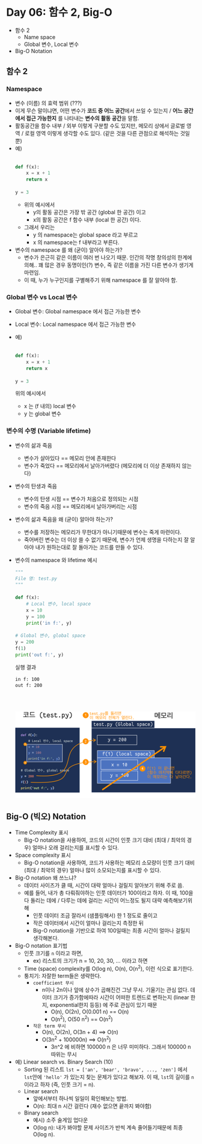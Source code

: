 # Day 06: 함수 2, Big-O

- 함수 2
    - Name space
    - Global 변수, Local 변수
- Big-O Notation    



## 함수 2

### Namespace

- 변수 (이름) 의 효력 범위 (???)
- 이게 무슨 말이냐면, 어떤 변수가 **코드 중 어느 공간**에서 쓰일 수 있는지 / **어느 공간에서 접근 가능한지** 를 나타내는 **변수의 활동 공간**을 말함.
- 활동공간을 함수 내부 / 외부 이렇게 구분할 수도 있지만, 메모리 상에서 글로벌 영역 / 로컬 영역 이렇게 생각할 수도 있다. (같은 것을 다른 관점으로 해석하는 것일 뿐)
- 예)
    ```python
    
    def f(x):
        x = x + 1
        return x
    
    y = 3
    ```
    - 위의 예시에서
      - y의 활동 공간은 가장 밖 공간 (global 한 공간) 이고
      - x의 활동 공간은 f 함수 내부 (local 한 공간) 이다.
    - 그래서 우리는
      - y 의 namespace는 global space 라고 부르고
      - x 의 namespace는 f 내부라고 부른다.
- 변수의 namespace 를 왜 (굳이) 알아야 하는가?
    - 변수가 은근히 같은 이름이 여러 번 나오기 때문. 인간의 작명 창의성의 한계에 의해.. 꽤 많은 경우 동명이인(?) 변수, 즉 같은 이름을 가진 다른 변수가 생기게 마련임. 
    - 이 때, 누가 누구인지를 구별해주기 위해 namespace 를 잘 알아야 함.

### Global 변수 vs Local 변수

- Global 변수: Global namespace 에서 접근 가능한 변수

- Local 변수: Local namespace 에서 접근 가능한 변수

- 예)
    ```python
    
    def f(x):
        x = x + 1
        return x
    
    y = 3
    ```
    위의 예시에서
    
    - x 는 (f 내의) local 변수
    - y 는 global 변수

### 변수의 수명 (Variable lifetime)

- 변수의 삶과 죽음
    - 변수가 살아있다 == 메모리 안에 존재한다
    - 변수가 죽었다 == 메모리에서 날아가버렸다 (메모리에 더 이상 존재하지 않는다)
- 변수의 탄생과 죽음
    - 변수의 탄생 시점 == 변수가 처음으로 정의되는 시점
    - 변수의 죽음 시점 == 메모리에서 날아가버리는 시점
- 변수의 삶과 죽음을 왜 (굳이) 알아야 하는가?
    - 변수를 저장하는 메모리가 무한대가 아니기때문에 변수는 죽게 마련이다. 
    - 죽어버린 변수는 더 이상 쓸 수 없기 때문에, 변수가 언제 생명을 다하는지 잘 알아야 내가 원하는대로 잘 돌아가는 코드를 만들 수 있다.

- 변수의 namespace 와 lifetime 예시

  ```python
  """
  File 명: test.py
  """
  
  def f(x):
      # Local 변수, local space
      x = 10 
      y = 100
      print('in f:', y)
  
  # Global 변수, global space
  y = 200
  f(1)
  print('out f:', y)
  ```

  실행 결과

  ```
  in f: 100
  out f: 200
  ```

  <br><br>

  <img src="../fig/function.png" style="zoom:180%;" />

  

## Big-O (빅오) Notation

- Time Complexity 표시
    - Big-O notation을 사용하여, 코드의 시간이 인풋 크기 대비 (최대 / 최악의 경우) 얼마나 오래 걸리는지를 표시할 수 있다.
- Space complexity 표시 
    - Big-O notation을 사용하여, 코드가 사용하는 메모리 소모량이 인풋 크기 대비 (최대 / 최악의 경우) 얼마나 많이 소모되는지를 표시할 수 있다.
- Big-O notation 왜 쓰느냐?
    - 데이터 사이즈가 클 때, 시간이 대략 얼마나 걸릴지 알아보기 위해 주로 씀.
    - 예를 들어, 내가 총 다뤄줘야하는 인풋 데이터가 100이라고 하자. 이 때, 100을 다 돌리는 데에 / 다루는 데에 걸리는 시간이 어느정도 될지 대략 예측해보기위해 
        - 인풋 데이터 조금 잘라서 (샘플링해서) 한 1 정도로 줄이고 
        - 작은 데이터에서 시간이 얼마나 걸리는지 측정한 뒤
        - Big-O notation을 기반으로 하여 100일때는 최종 시간이 얼마나 걸릴지 생각해본다.
- Big-O notation 표기법
    - 인풋 크기를 `n` 이라고 하면, 
        - ex) 리스트의 크기가 n = 10, 20, 30, ... 이라고 하면
    - Time (space) complexity를 O(log n), O(n), O(n<sup>2</sup>), 이런 식으로 표기한다.
    - 퉁치기: 자잘한 term들은 생략한다.
        - `coefficient 무시`
            - n이나 2n이나 앞에 상수가 곱해진건 그냥 무시. 기울기는 관심 없다. 데이터 크기가 증가함에따라 시간이 어떠한 트렌드로 변하는지 (linear 한지, exponential한지 등등) 에 주로 관심이 있기 때문
                - O(n), O(2n), O(0.001 n) == O(n)
                - O(n<sup>2</sup>), O(50 n<sup>2</sup>) == O(n<sup>2</sup>)
        - `작은 term 무시`
            - O(n), O(2n), O(3n + 4) ==> O(n)
            - O(3n<sup>2</sup> + 100000n) ==> O(n<sup>2</sup>)
                - 3n^2 에 비하면 100000 n 은 너무 미미하다. 그래서 100000 n 따위는 무시
- 예) Linear search vs. Binary Search (10)
    - Sorting 된 리스트 `lst = ['an', 'bear', 'bravo', ..., 'zen']` 에서 `lst`안에 `'hello'` 가 있는지 찾는 문제가 있다고 해보자. 이 때, `lst`의 길이를 `n` 이라고 하자 (즉, 인풋 크기 = n).
    - Linear search
        - 앞에서부터 하나씩 일일이 확인해보는 방법.
        - O(n): 최대 n 시간 걸린다 (재수 없으면 끝까지 봐야함)
    - Binary search
        - 예시) 소주 술게임 업다운
        - O(log n): 내가 봐야할 문제 사이즈가 반씩 계속 줄어들기때문에 최종 O(log n). 

